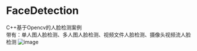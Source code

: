 # FaceDetection
C++基于Opencv的人脸检测案例  
带有：单人图人脸检测、多人图人脸检测、视频文件人脸检测、摄像头视频流人脸检测
![image](https://github.com/BlockCnFuture/FaceDetection/assets/129872486/9f5975d1-6817-478e-8cde-d021f82bd735)
